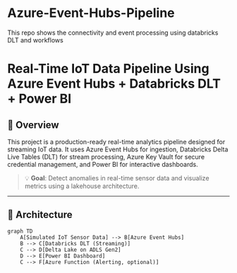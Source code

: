 # Azure-Event-Hubs-Pipeline
This repo shows the connectivity and event processing using databricks DLT and workflows
# Real-Time IoT Data Pipeline Using Azure Event Hubs + Databricks DLT + Power BI

## 🚀 Overview

This project is a production-ready real-time analytics pipeline designed for streaming IoT data. It uses Azure Event Hubs for ingestion, Databricks Delta Live Tables (DLT) for stream processing, Azure Key Vault for secure credential management, and Power BI for interactive dashboards.

> 💡 **Goal**: Detect anomalies in real-time sensor data and visualize metrics using a lakehouse architecture.

---

## 🧭 Architecture
```mermaid
graph TD
    A[Simulated IoT Sensor Data] --> B[Azure Event Hubs]
    B --> C[Databricks DLT (Streaming)]
    C --> D[Delta Lake on ADLS Gen2]
    D --> E[Power BI Dashboard]
    C --> F[Azure Function (Alerting, optional)]

```

